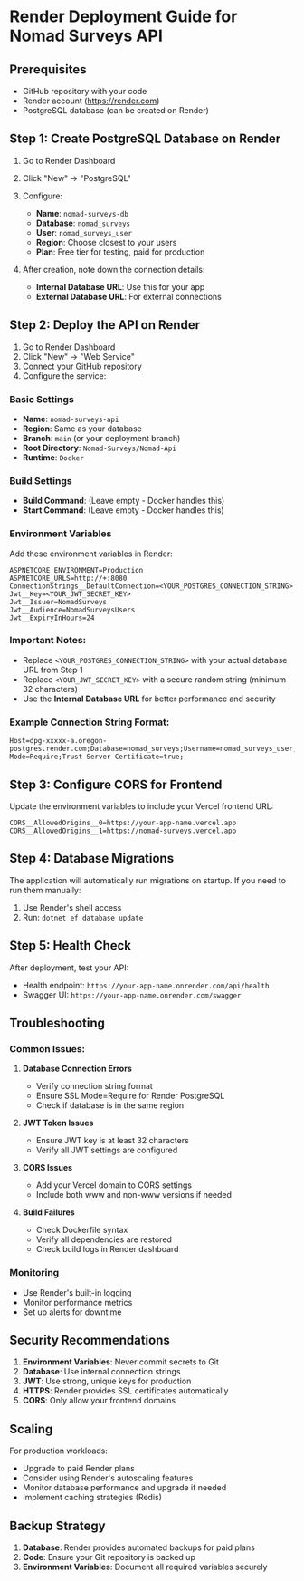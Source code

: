 # Render Deployment Guide for Nomad Surveys API

## Prerequisites
- GitHub repository with your code
- Render account (https://render.com)
- PostgreSQL database (can be created on Render)

## Step 1: Create PostgreSQL Database on Render

1. Go to Render Dashboard
2. Click "New" → "PostgreSQL"
3. Configure:
   - **Name**: `nomad-surveys-db`
   - **Database**: `nomad_surveys`
   - **User**: `nomad_surveys_user`
   - **Region**: Choose closest to your users
   - **Plan**: Free tier for testing, paid for production

4. After creation, note down the connection details:
   - **Internal Database URL**: Use this for your app
   - **External Database URL**: For external connections

## Step 2: Deploy the API on Render

1. Go to Render Dashboard
2. Click "New" → "Web Service"
3. Connect your GitHub repository
4. Configure the service:

### Basic Settings
- **Name**: `nomad-surveys-api`
- **Region**: Same as your database
- **Branch**: `main` (or your deployment branch)
- **Root Directory**: `Nomad-Surveys/Nomad-Api`
- **Runtime**: `Docker`

### Build Settings
- **Build Command**: (Leave empty - Docker handles this)
- **Start Command**: (Leave empty - Docker handles this)

### Environment Variables
Add these environment variables in Render:

```
ASPNETCORE_ENVIRONMENT=Production
ASPNETCORE_URLS=http://+:8080
ConnectionStrings__DefaultConnection=<YOUR_POSTGRES_CONNECTION_STRING>
Jwt__Key=<YOUR_JWT_SECRET_KEY>
Jwt__Issuer=NomadSurveys
Jwt__Audience=NomadSurveysUsers
Jwt__ExpiryInHours=24
```

### Important Notes:
- Replace `<YOUR_POSTGRES_CONNECTION_STRING>` with your actual database URL from Step 1
- Replace `<YOUR_JWT_SECRET_KEY>` with a secure random string (minimum 32 characters)
- Use the **Internal Database URL** for better performance and security

### Example Connection String Format:
```
Host=dpg-xxxxx-a.oregon-postgres.render.com;Database=nomad_surveys;Username=nomad_surveys_user;Password=xxxxx;Port=5432;SSL Mode=Require;Trust Server Certificate=true;
```

## Step 3: Configure CORS for Frontend

Update the environment variables to include your Vercel frontend URL:

```
CORS__AllowedOrigins__0=https://your-app-name.vercel.app
CORS__AllowedOrigins__1=https://nomad-surveys.vercel.app
```

## Step 4: Database Migrations

The application will automatically run migrations on startup. If you need to run them manually:

1. Use Render's shell access
2. Run: `dotnet ef database update`

## Step 5: Health Check

After deployment, test your API:
- Health endpoint: `https://your-app-name.onrender.com/api/health`
- Swagger UI: `https://your-app-name.onrender.com/swagger`

## Troubleshooting

### Common Issues:

1. **Database Connection Errors**
   - Verify connection string format
   - Ensure SSL Mode=Require for Render PostgreSQL
   - Check if database is in the same region

2. **JWT Token Issues**
   - Ensure JWT key is at least 32 characters
   - Verify all JWT settings are configured

3. **CORS Issues**
   - Add your Vercel domain to CORS settings
   - Include both www and non-www versions if needed

4. **Build Failures**
   - Check Dockerfile syntax
   - Verify all dependencies are restored
   - Check build logs in Render dashboard

### Monitoring
- Use Render's built-in logging
- Monitor performance metrics
- Set up alerts for downtime

## Security Recommendations

1. **Environment Variables**: Never commit secrets to Git
2. **Database**: Use internal connection strings
3. **JWT**: Use strong, unique keys for production
4. **HTTPS**: Render provides SSL certificates automatically
5. **CORS**: Only allow your frontend domains

## Scaling

For production workloads:
- Upgrade to paid Render plans
- Consider using Render's autoscaling features
- Monitor database performance and upgrade if needed
- Implement caching strategies (Redis)

## Backup Strategy

1. **Database**: Render provides automated backups for paid plans
2. **Code**: Ensure your Git repository is backed up
3. **Environment Variables**: Document all required variables securely
